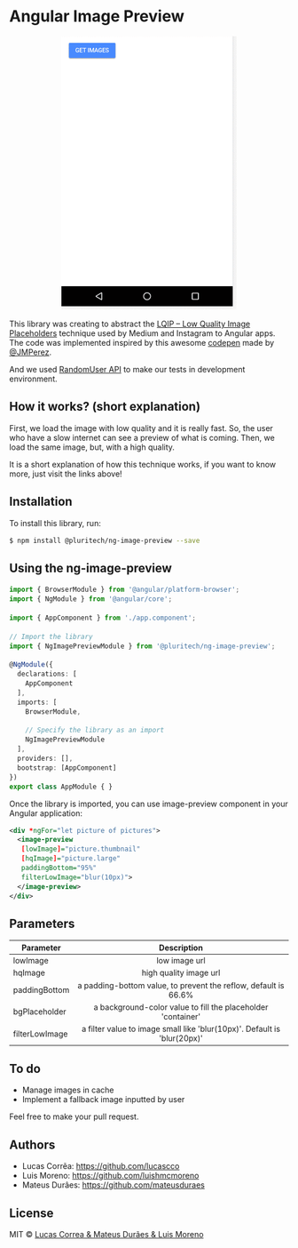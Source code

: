 # Angular Image Preview
<p align="center">
  <img src="./img-preview.gif">
</p>

This library was creating to abstract the [LQIP – Low Quality Image Placeholders](http://www.guypo.com/introducing-lqip-low-quality-image-placeholders/) technique used by Medium and Instagram to Angular apps. The code was implemented inspired by this awesome [codepen](https://codepen.io/jmperez/pen/yYjPER) made by [@JMPerez](https://github.com/JMPerez).

And we used [RandomUser API](https://randomuser.me) to make our tests in development environment.

## How it works? (short explanation)

First, we load the image with low quality and it is really fast. So, the user who have a slow internet can see a preview of what is coming.
Then, we load the same image, but, with a high quality.

It is a short explanation of how this technique works, if you want to know more, just visit the links above!

## Installation

To install this library, run:

```bash
$ npm install @pluritech/ng-image-preview --save
```

## Using the ng-image-preview

```typescript
import { BrowserModule } from '@angular/platform-browser';
import { NgModule } from '@angular/core';

import { AppComponent } from './app.component';

// Import the library
import { NgImagePreviewModule } from '@pluritech/ng-image-preview';

@NgModule({
  declarations: [
    AppComponent
  ],
  imports: [
    BrowserModule,

    // Specify the library as an import
    NgImagePreviewModule
  ],
  providers: [],
  bootstrap: [AppComponent]
})
export class AppModule { }
```

Once the library is imported, you can use image-preview component in your Angular application:

```xml
<div *ngFor="let picture of pictures">
  <image-preview
   [lowImage]="picture.thumbnail"
   [hqImage]="picture.large"
   paddingBottom="95%"
   filterLowImage="blur(10px)">
  </image-preview>
</div>
```

## Parameters
| Parameter        | Description           |
| ------------- |:-------------:|
| lowImage     | low image url |
| hqImage     |  high quality image url |
| paddingBottom | a padding-bottom value, to prevent the reflow, default is 66.6%       |
| bgPlaceholder | a background-color value to fill the placeholder 'container'      |
| filterLowImage | a filter value to image small like 'blur(10px)'. Default is 'blur(20px)'       |


## To do
* Manage images in cache
* Implement a fallback image inputted by user

Feel free to make your pull request.

## Authors

* Lucas Corrẽa: https://github.com/lucascco
* Luis Moreno: https://github.com/luishmcmoreno
* Mateus Durâes: https://github.com/mateusduraes

## License

MIT © [Lucas Correa & Mateus Durães & Luis Moreno](mailto:lucasccorrea@gmail.com)

